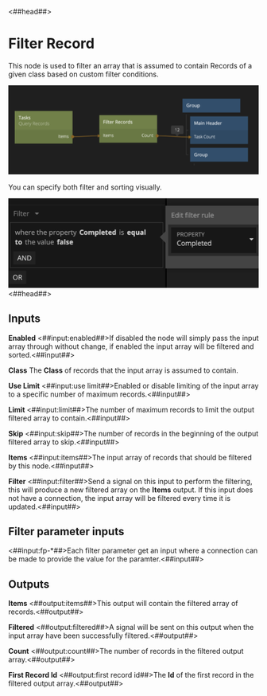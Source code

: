 <##head##>
# Filter Record
This node is used to filter an <span class="ndl-data">array</span> that is assumed to contain Records of a given class based on custom filter conditions.

![](./filter-records-node.png ':class=img-size-l')

You can specify both filter and sorting visually.

![](./filter-records-visual.png ':class=img-size-l')
<##head##>

## Inputs

**Enabled**
<##input:enabled##>If disabled the node will simply pass the input array through without change, if enabled the input array will be filtered and sorted.<##input##>

**Class**
The **Class** of records that the input array is assumed to contain.

**Use Limit**
<##input:use limit##>Enabled or disable limiting of the input array to a specific number of maximum records.<##input##>

**Limit**
<##input:limit##>The number of maximum records to limit the output filtered array to contain.<##input##>

**Skip**
<##input:skip##>The number of records in the beginning of the output filtered array to skip.<##input##>

**Items**
<##input:items##>The input array of records that should be filtered by this node.<##input##>

**Filter**
<##input:filter##>Send a signal on this input to perform the filtering, this will produce a new filtered array on the **Items** output. If this input does not have a connection, the input array will be filtered every time it is updated.<##input##>

## Filter parameter inputs
<##input:fp-*##>Each filter parameter get an input where a connection can be made to provide the value for the paramter.<##input##>


## Outputs

**Items**
<##output:items##>This output will contain the filtered array of records.<##output##>

**Filtered**
<##output:filtered##>A signal will be sent on this output when the input array have been successfully filtered.<##output##>

**Count**
<##output:count##>The number of records in the filtered output array.<##output##>

**First Record Id**
<##output:first record id##>The **Id** of the first record in the filtered output array.<##output##>

